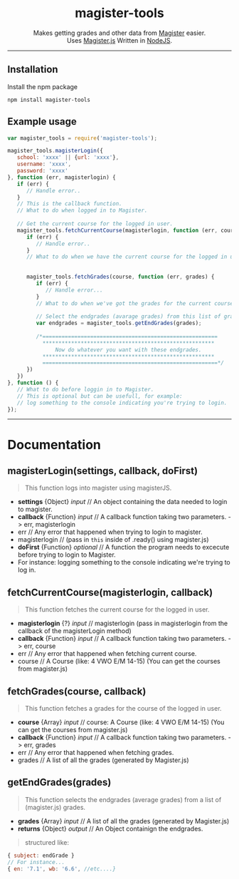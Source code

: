 <h1 align="center">magister-tools</h1>
<p align="center">
   Makes getting grades and other data from <a href="http://www.schoolmaster.nl/">Magister</a> easier. <br>
  Uses <a href="https://github.com/simplyGits/MagisterJS">Magister.js</a> Written in <a href="https://nodejs.org/">NodeJS</a>.
</p>

---

## Installation
Install the npm package
```
npm install magister-tools 
```

## Example usage 
```js
var magister_tools = require('magister-tools');

magister_tools.magisterLogin({
   school: 'xxxx' || {url: 'xxxx'},
   username: 'xxxx',
   password: 'xxxx'
}, function (err, magisterlogin) {
   if (err) {
      // Handle error..
   }
   // This is the callback function. 
   // What to do when logged in to Magister.
   
   // Get the current course for the logged in user.
   magister_tools.fetchCurrentCourse(magisterlogin, function (err, course) {
      if (err) {
         // Handle error..
      }   
      // What to do when we have the current course for the logged in user.
      
      
      magister_tools.fetchGrades(course, function (err, grades) {
         if (err) {
            // Handle error...
         }
         // What to do when we've got the grades for the current course of the logged in user.
         
         // Select the endgrades (avarage grades) from this list of grades.
         var endgrades = magister_tools.getEndGrades(grades);
         
         /*=======================================================
           ******************************************************
               Now do whatever you want with these endgrades.
           ******************************************************
           =======================================================*/ 
      })
   })
}, function () { 
   // What to do before loggin in to Magister.
   // This is optional but can be usefull, for example: 
   // log something to the console indicating you're trying to login.
});
```
---

# Documentation
## **magisterLogin(settings, callback, doFirst)**  
> This function logs into magister using magisterJS.

* **settings** {Object} *input* // An object containing the data needed to login to magister.
* **callback** {Function} *input* // A callback function taking two parameters. -> err, magisterlogin
 * err // Any error that happened when trying to login to magister.
 * magisterlogin // (pass in `this` inside of .ready() using magister.js)
* **doFirst** {Function} *optional* // A function the program needs to excecute before trying to login to Magister.
 * For instance: logging something to the console indicating we're trying to log in.

## fetchCurrentCourse(magisterlogin, callback)
> This function fetches the current course for the logged in user.

* **magisterlogin** {?} *input* // magisterlogin (pass in magisterlogin from the callback of the magisterLogin method)
* **callback** {Function} *input* // A callback function taking two parameters. -> err, course
 * err // Any error that happened when fetching current course.
 * course // A Course (like: 4 VWO E/M 14-15) (You can get the courses from magister.js)
 
## fetchGrades(course, callback)
> This function fetches a grades for the course of the logged in user.
 
* **course** {Array} *input* // course: A Course (like: 4 VWO E/M 14-15) (You can get the courses from magister.js)
* **callback** {Function} *input* // A callback function taking two parameters. -> err, grades
 * err // Any error that happened when fetching grades.
 * grades // A list of all the grades (generated by Magister.js)

## getEndGrades(grades)
> This function selects the endgrades (average grades) from a list of (magister.js) grades.

* **grades** {Array} *input* // A list of all the grades (generated by Magister.js)
* **returns** {Object} *output* // An Object containign the endgrades.  

 > structured like:   
```js
{ subject: endGrade }   
// For instance...   
{ en: '7.1', wb: '6.6', //etc....}  
```
